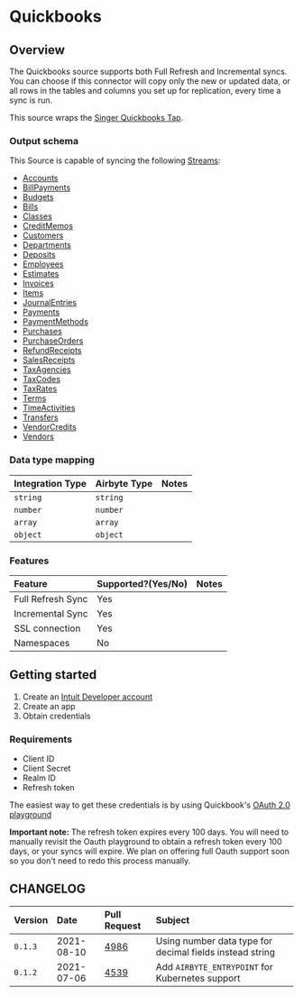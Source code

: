 # Quickbooks

## Overview

The Quickbooks source supports both Full Refresh and Incremental syncs. You can choose if this connector will copy only the new or updated data, or all rows in the tables and columns you set up for replication, every time a sync is run.

This source wraps the [Singer Quickbooks Tap](https://github.com/singer-io/tap-quickbooks).

### Output schema

This Source is capable of syncing the following [Streams](https://developer.intuit.com/app/developer/qbo/docs/api/accounting/most-commonly-used/account):

* [Accounts](https://developer.intuit.com/app/developer/qbo/docs/api/accounting/all-entities/account)
* [BillPayments](https://developer.intuit.com/app/developer/qbo/docs/api/accounting/all-entities/billpayment)
* [Budgets](https://developer.intuit.com/app/developer/qbo/docs/api/accounting/all-entities/budget)
* [Bills](https://developer.intuit.com/app/developer/qbo/docs/api/accounting/all-entities/bill)
* [Classes](https://developer.intuit.com/app/developer/qbo/docs/api/accounting/all-entities/class)
* [CreditMemos](https://developer.intuit.com/app/developer/qbo/docs/api/accounting/all-entities/creditmemo)
* [Customers](https://developer.intuit.com/app/developer/qbo/docs/api/accounting/all-entities/customer)
* [Departments](https://developer.intuit.com/app/developer/qbo/docs/api/accounting/all-entities/department)
* [Deposits](https://developer.intuit.com/app/developer/qbo/docs/api/accounting/all-entities/deposit)
* [Employees](https://developer.intuit.com/app/developer/qbo/docs/api/accounting/all-entities/employee)
* [Estimates](https://developer.intuit.com/app/developer/qbo/docs/api/accounting/all-entities/estimate)
* [Invoices](https://developer.intuit.com/app/developer/qbo/docs/api/accounting/all-entities/invoice)
* [Items](https://developer.intuit.com/app/developer/qbo/docs/api/accounting/all-entities/item)
* [JournalEntries](https://developer.intuit.com/app/developer/qbo/docs/api/accounting/all-entities/journalentry)
* [Payments](https://developer.intuit.com/app/developer/qbo/docs/api/accounting/all-entities/payment)
* [PaymentMethods](https://developer.intuit.com/app/developer/qbo/docs/api/accounting/all-entities/paymentmethod)
* [Purchases](https://developer.intuit.com/app/developer/qbo/docs/api/accounting/all-entities/purchase)
* [PurchaseOrders](https://developer.intuit.com/app/developer/qbo/docs/api/accounting/all-entities/purchaseorder)
* [RefundReceipts](https://developer.intuit.com/app/developer/qbo/docs/api/accounting/all-entities/refundreceipt)
* [SalesReceipts](https://developer.intuit.com/app/developer/qbo/docs/api/accounting/all-entities/salesreceipt)
* [TaxAgencies](https://developer.intuit.com/app/developer/qbo/docs/api/accounting/all-entities/taxagency)
* [TaxCodes](https://developer.intuit.com/app/developer/qbo/docs/api/accounting/all-entities/taxcode)
* [TaxRates](https://developer.intuit.com/app/developer/qbo/docs/api/accounting/all-entities/taxrate)
* [Terms](https://developer.intuit.com/app/developer/qbo/docs/api/accounting/all-entities/term)
* [TimeActivities](https://developer.intuit.com/app/developer/qbo/docs/api/accounting/all-entities/timeactivity)
* [Transfers](https://developer.intuit.com/app/developer/qbo/docs/api/accounting/all-entities/transfer)
* [VendorCredits](https://developer.intuit.com/app/developer/qbo/docs/api/accounting/all-entities/vendorcredit)
* [Vendors](https://developer.intuit.com/app/developer/qbo/docs/api/accounting/all-entities/vendor)

### Data type mapping

| Integration Type | Airbyte Type | Notes |
| :--- | :--- | :--- |
| `string` | `string` |  |
| `number` | `number` |  |
| `array` | `array` |  |
| `object` | `object` |  |

### Features

| Feature | Supported?\(Yes/No\) | Notes |
| :--- | :--- | :--- |
| Full Refresh Sync | Yes |  |
| Incremental Sync | Yes |  |
| SSL connection | Yes |  |
| Namespaces | No |  |

## Getting started

1. Create an [Intuit Developer account](https://developer.intuit.com/app/developer/qbo/docs/get-started)
2. Create an app
3. Obtain credentials

### Requirements

* Client ID
* Client Secret
* Realm ID
* Refresh token

The easiest way to get these credentials is by using Quickbook's [OAuth 2.0 playground](https://developer.intuit.com/app/developer/qbo/docs/develop/authentication-and-authorization/oauth-2.0-playground)

**Important note:** The refresh token expires every 100 days. You will need to manually revisit the Oauth playground to obtain a refresh token every 100 days, or your syncs will expire. We plan on offering full Oauth support soon so you don't need to redo this process manually.

## CHANGELOG

| Version | Date | Pull Request | Subject |
| :--- | :--- | :--- | :--- |
| `0.1.3` | 2021-08-10 | [4986](https://github.com/airbytehq/airbyte/pull/4986) | Using number data type for decimal fields instead string |
| `0.1.2` | 2021-07-06 | [4539](https://github.com/airbytehq/airbyte/pull/4539) | Add `AIRBYTE_ENTRYPOINT` for Kubernetes support |


